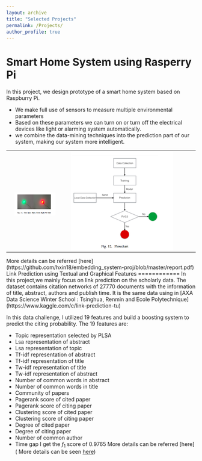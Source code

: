 ```yaml
---
layout: archive
title: "Selected Projects"
permalink: /Projects/
author_profile: true
---
```

Smart Home System using Rasperry Pi
============
In this project, we design prototype of a smart home system based on Raspburry Pi. 
* We make full use of sensors to measure multiple environmental parameters 
* Based on these parameters we can turn on or turn off the electrical devices like light or alarming system automatically. 
* we combine the data-mining techniques into the prediction part of our system, making our system more intelligent.
<table>
          	<tbody>
          		<tr>
          			<td>
                  <img src="/images/em1.png" style="display:block; margin-left:15px; width:80%">
          			</td>
          			<td style="width:340px">
          			<img src="/images/em2.png" style="display:block; margin-left:15px; width:80%">
          			</td>
          		</tr>
          	</tbody>
          </table>
More details can be referred [here](https://github.com/hxin18/embedding_system-proj/blob/master/report.pdf)
Link Prediction using Textual and Graphical Features
============
In this project,we mainly focus on link prediction on the scholarly data. The dataset contains citation networks of 27770 documents with the information of title, abstract, authors and publish time. It is the same data using in [AXA Data Science Winter School : Tsinghua, Renmin and Ecole Polytechnique](https://www.kaggle.com/c/link-prediction-tu)

In this data challenge, I utilized 19 features and build a boosting system to predict the citing probability. The 19 features are:
* Topic representation selected by PLSA
* Lsa representation of abstract
* Lsa representation of topic
* Tf-idf representation of abstract
* Tf-idf representation of title
* Tw-idf representation of title
* Tw-idf representation of abstract
* Number of common words in abstract
* Number of common words in title
* Community of papers
* Pagerank score of cited paper
* Pagerank score of citing paper
* Clustering score of cited paper
* Clustering score of citing paper
* Degree of cited paper
* Degree of citing paper
* Number of common author
* Time gap
I get the $f_1$ score of 0.9765
More details can be referred [here](
More details can be seen [here](https://github.com/hxin18/hxin18.github.io/blob/master/files/report.pdf))
